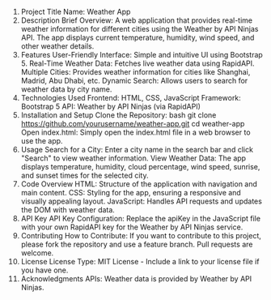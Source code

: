 1. Project Title
Name: Weather App
2. Description
Brief Overview: A web application that provides real-time weather information for different cities using the Weather by API Ninjas API. The app displays current temperature, humidity, wind speed, and other weather details.
3. Features
User-Friendly Interface: Simple and intuitive UI using Bootstrap 5.
Real-Time Weather Data: Fetches live weather data using RapidAPI.
Multiple Cities: Provides weather information for cities like Shanghai, Madrid, Abu Dhabi, etc.
Dynamic Search: Allows users to search for weather data by city name.
4. Technologies Used
Frontend: HTML, CSS, JavaScript
Framework: Bootstrap 5
API: Weather by API Ninjas (via RapidAPI)
5. Installation and Setup
Clone the Repository:
bash
git clone https://github.com/yourusername/weather-app.git
cd weather-app
Open index.html: Simply open the index.html file in a web browser to use the app.
6. Usage
Search for a City: Enter a city name in the search bar and click "Search" to view weather information.
View Weather Data: The app displays temperature, humidity, cloud percentage, wind speed, sunrise, and sunset times for the selected city.
7. Code Overview
HTML: Structure of the application with navigation and main content.
CSS: Styling for the app, ensuring a responsive and visually appealing layout.
JavaScript: Handles API requests and updates the DOM with weather data.
8. API Key
API Key Configuration: Replace the apiKey in the JavaScript file with your own RapidAPI key for the Weather by API Ninjas service.
9. Contributing
How to Contribute: If you want to contribute to this project, please fork the repository and use a feature branch. Pull requests are welcome.
10. License
License Type: MIT License - Include a link to your license file if you have one.
11. Acknowledgments
APIs: Weather data is provided by Weather by API Ninjas.
